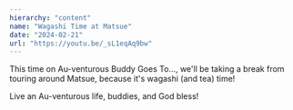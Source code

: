 ```yaml
---
hierarchy: "content"
name: "Wagashi Time at Matsue"
date: "2024-02-21"
url: "https://youtu.be/_sL1eqAq9bw"
---
```


This time on Au-venturous Buddy Goes To..., we'll be taking a break from touring around Matsue, because it's wagashi (and tea) time!

Live an Au-venturous life, buddies, and God bless!